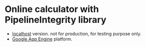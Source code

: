 # Online calculator with PipelineIntegrity library

-   [localhost](localhost) version. not for production, for testing purpose only.
-   [Google App Engine](gae) platform.
